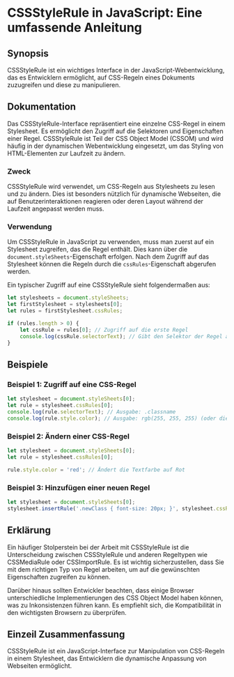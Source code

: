 <!--
Meta Description: # CSSStyleRule in JavaScript: Eine umfassende Anleitung ## Synopsis CSSStyleRule ist ein wichtiges Interface in der JavaScript-Webentwicklung, das es ...
Meta Keywords: die, stylesheet, cssstylerule, auf, regel
-->

# CSSStyleRule in JavaScript: Eine umfassende Anleitung

## Synopsis
CSSStyleRule ist ein wichtiges Interface in der JavaScript-Webentwicklung, das es Entwicklern ermöglicht, auf CSS-Regeln eines Dokuments zuzugreifen und diese zu manipulieren.

## Dokumentation
Das CSSStyleRule-Interface repräsentiert eine einzelne CSS-Regel in einem Stylesheet. Es ermöglicht den Zugriff auf die Selektoren und Eigenschaften einer Regel. CSSStyleRule ist Teil der CSS Object Model (CSSOM) und wird häufig in der dynamischen Webentwicklung eingesetzt, um das Styling von HTML-Elementen zur Laufzeit zu ändern.

### Zweck
CSSStyleRule wird verwendet, um CSS-Regeln aus Stylesheets zu lesen und zu ändern. Dies ist besonders nützlich für dynamische Webseiten, die auf Benutzerinteraktionen reagieren oder deren Layout während der Laufzeit angepasst werden muss.

### Verwendung
Um CSSStyleRule in JavaScript zu verwenden, muss man zuerst auf ein Stylesheet zugreifen, das die Regel enthält. Dies kann über die `document.styleSheets`-Eigenschaft erfolgen. Nach dem Zugriff auf das Stylesheet können die Regeln durch die `cssRules`-Eigenschaft abgerufen werden.

Ein typischer Zugriff auf eine CSSStyleRule sieht folgendermaßen aus:

```javascript
let stylesheets = document.styleSheets;
let firstStylesheet = stylesheets[0];
let rules = firstStylesheet.cssRules;

if (rules.length > 0) {
    let cssRule = rules[0]; // Zugriff auf die erste Regel
    console.log(cssRule.selectorText); // Gibt den Selektor der Regel aus
}
```

## Beispiele
### Beispiel 1: Zugriff auf eine CSS-Regel
```javascript
let stylesheet = document.styleSheets[0];
let rule = stylesheet.cssRules[0];
console.log(rule.selectorText); // Ausgabe: .classname
console.log(rule.style.color); // Ausgabe: rgb(255, 255, 255) (oder die aktuelle Farbe)
```

### Beispiel 2: Ändern einer CSS-Regel
```javascript
let stylesheet = document.styleSheets[0];
let rule = stylesheet.cssRules[0];

rule.style.color = 'red'; // Ändert die Textfarbe auf Rot
```

### Beispiel 3: Hinzufügen einer neuen Regel
```javascript
let stylesheet = document.styleSheets[0];
stylesheet.insertRule('.newClass { font-size: 20px; }', stylesheet.cssRules.length);
```

## Erklärung
Ein häufiger Stolperstein bei der Arbeit mit CSSStyleRule ist die Unterscheidung zwischen CSSStyleRule und anderen Regeltypen wie CSSMediaRule oder CSSImportRule. Es ist wichtig sicherzustellen, dass Sie mit dem richtigen Typ von Regel arbeiten, um auf die gewünschten Eigenschaften zugreifen zu können.

Darüber hinaus sollten Entwickler beachten, dass einige Browser unterschiedliche Implementierungen des CSS Object Model haben können, was zu Inkonsistenzen führen kann. Es empfiehlt sich, die Kompatibilität in den wichtigsten Browsern zu überprüfen.

## Einzeil Zusammenfassung
CSSStyleRule ist ein JavaScript-Interface zur Manipulation von CSS-Regeln in einem Stylesheet, das Entwicklern die dynamische Anpassung von Webseiten ermöglicht.